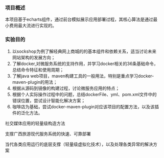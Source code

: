 ### 项目概述
本项目基于echarts组件，通过前台模拟展示应用部署过程，其核心算法是通过最小费用最大流进行实现的。

### 实验目的

1. 以sockshop为例了解经典网上商城的的基本组件和依赖关系，适当讨论未来网站架构的发展方向；
2. 了解docker,对微服务系统的支持作用，并学习docker相关的36条基础命令，总结命令特征和使用周期；
3. 了解java web项目，maven构建工具的一般用法，特别是重点学习docker-maven-plugin的用法；
4. 根据从源码到镜像的构建过程，讨论微服务应用的特点；
5. 根据个人实际操作过程中的问题，总结dockerFile、yml、pom.xml文件中的错误位置，尝试设计智能化解决方案；
6. 咖啡店为基础，尝试docker-maven-plugin对应该项目的配置方法，以及该插件的泛化方法。

社交媒体应用的轻量级构造方法

支撑广西旅游现代服务系统的快速、可靠部署

当代各类应用运行的底层支撑（轻量级虚拟化技术），以及处理各类异常的解决方案
